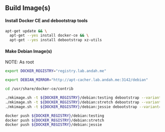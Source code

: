 ## Build Image(s)

#### Install Docker CE and debootstrap tools
```bash
apt-get update && \
  apt-get --yes install docker-ce && \
  apt-get --yes install debootstrap xz-utils
```

#### Make Debian Image(s)
NOTE: As root
```bash
export DOCKER_REGISTRY="registry.lab.andah.me"

export DEBIAN_MIRROR="http://apt-cacher.lab.andah.me:3142/debian"
```
```bash
cd /usr/share/docker-ce/contrib

./mkimage.sh -t ${DOCKER_REGISTRY}/debian:testing debootstrap --variant=minbase testing ${DEBIAN_MIRROR}
./mkimage.sh -t ${DOCKER_REGISTRY}/debian:stretch debootstrap --variant=minbase stretch ${DEBIAN_MIRROR}
./mkimage.sh -t ${DOCKER_REGISTRY}/debian:jessie debootstrap --variant=minbase jessie ${DEBIAN_MIRROR}

docker push ${DOCKER_REGISTRY}/debian:testing
docker push ${DOCKER_REGISTRY}/debian:stretch
docker push ${DOCKER_REGISTRY}/debian:jessie
```

